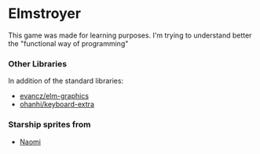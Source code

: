 # Elmstroyer

This game was made for learning purposes. I'm trying to understand better the "functional way of programming"

### Other Libraries
In addition of the standard libraries:
-  [evancz/elm-graphics](http://package.elm-lang.org/packages/evancz/elm-graphics/1.0.1)
- [ohanhi/keyboard-extra](http://package.elm-lang.org/packages/ohanhi/keyboard-extra/3.0.4)

### Starship sprites from
- [Naomi](https://na-o-mi.deviantart.com/)
